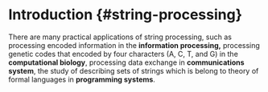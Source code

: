 # Introduction {#string-processing}

There are many practical applications of string processing, such as processing encoded information in the **information processing,** processing genetic codes that encoded by four characters \(A, C, T, and G\) in the **computational biology**, processing data exchange in **communications system**, the study of describing sets of strings which is belong to theory of formal languages in **programming systems**.

